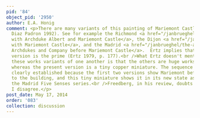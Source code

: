 ```yaml
---
pid: '84'
object_pid: '2950'
author: E.A. Honig
comment: <p>There are many variants of this painting of Mariemont Castle (Ertz 1979,
  Diaz Padron 1992). See for example the Richmond <a href="/janbrueghel/landscape-with-archduke-albert-and-mariemont-castle">Landscape
  with Archduke Albert and Mariemont Castle</a>, the Dijon <a href="/janbrueghel/landscape-with-mariemont-castle">Landscape
  with Mariemont Castle</a>, and the Madrid <a href="/janbrueghel/the-archdukes-and-company-before-mariemont-castle">The
  Archdukes and Company before Mariemont Castle</a>.  Ertz implies that the Richmond
  version is the prime (Ertz 1979, p. 177).<br />What Ertz doesn't mention in calling
  these works variants of one another is that the others are huge works on canvas
  whereas the present version is a tiny copper miniature. The sequence of making is
  clearly established because the first two versions show Mariemont before the additions
  to the building, and this tiny miniature shows it in its new state as also does
  the Madrid Five Senses series.<br />Freedberg, in his review, doubts this attribution.
  I disagree.</p>
post_date: May 17, 2014
order: '083'
collection: discussion
---
```

